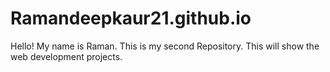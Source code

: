 # Ramandeepkaur21.github.io
Hello! My name is Raman. This is my second Repository. This will show the web development projects.
